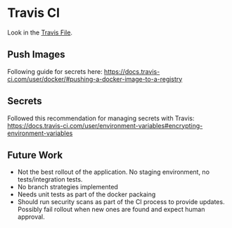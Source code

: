 # Travis CI

Look in the [Travis File](../.travis.yaml).

## Push Images

Following guide for secrets here: https://docs.travis-ci.com/user/docker/#pushing-a-docker-image-to-a-registry

## Secrets

Followed this recommendation for managing secrets with Travis: https://docs.travis-ci.com/user/environment-variables#encrypting-environment-variables

## Future Work

- Not the best rollout of the application. No staging environment, no tests/integration tests.
- No branch strategies implemented
- Needs unit tests as part of the docker packaing
- Should run security scans as part of the CI process to provide updates. Possibly fail rollout when new ones are found and expect human approval.
